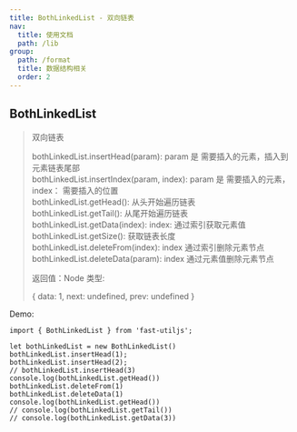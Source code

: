 ```yaml
---
title: BothLinkedList - 双向链表
nav:
  title: 使用文档
  path: /lib
group:
  path: /format
  title: 数据结构相关
  order: 2
---
```


## BothLinkedList

> 双向链表
>
> bothLinkedList.insertHead(param): param 是 需要插入的元素，插入到元素链表尾部    <br>
> bothLinkedList.insertIndex(param, index): param 是 需要插入的元素，index： 需要插入的位置    <br>
> bothLinkedList.getHead(): 从头开始遍历链表   <br>
> bothLinkedList.getTail(): 从尾开始遍历链表   <br>
> bothLinkedList.getData(index): index: 通过索引获取元素值   <br>
> bothLinkedList.getSize(): 获取链表长度   <br>
> bothLinkedList.deleteFrom(index): index 通过索引删除元素节点   <br>
> bothLinkedList.deleteData(param): index 通过元素值删除元素节点   <br>
>
> 返回值：Node 类型:
>
> { data: 1, next: undefined, prev: undefined }

Demo:

```tsx | pure
import { BothLinkedList } from 'fast-utiljs';

let bothLinkedList = new BothLinkedList()
bothLinkedList.insertHead(1);
bothLinkedList.insertHead(2);
// bothLinkedList.insertHead(3)
console.log(bothLinkedList.getHead())
bothLinkedList.deleteFrom(1)
bothLinkedList.deleteData(1)
console.log(bothLinkedList.getHead())
// console.log(bothLinkedList.getTail())
// console.log(bothLinkedList.getData(3))
```
